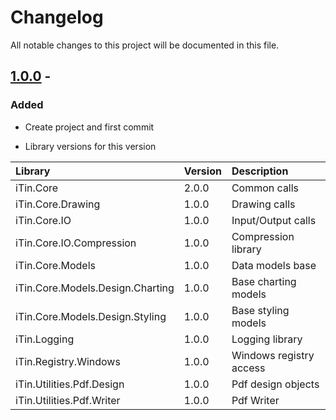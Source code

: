 ﻿# Changelog
All notable changes to this project will be documented in this file.

## [1.0.0] - 

### Added
- Create project and first commit

- Library versions for this version
  
|Library|Version|Description|
|:------|:------|:----------|
|iTin.Core| 2.0.0 | Common calls |
|iTin.Core.Drawing| 1.0.0 | Drawing calls |
|iTin.Core.IO| 1.0.0 | Input/Output calls |
|iTin.Core.IO.Compression| 1.0.0 | Compression library |
|iTin.Core.Models| 1.0.0 | Data models base |
|iTin.Core.Models.Design.Charting| 1.0.0 | Base charting models |
|iTin.Core.Models.Design.Styling| 1.0.0 | Base styling models |
|iTin.Logging| 1.0.0 | Logging library |
|iTin.Registry.Windows| 1.0.0 | Windows registry access |
|iTin.Utilities.Pdf.Design| 1.0.0 | Pdf design objects |
|iTin.Utilities.Pdf.Writer| 1.0.0 | Pdf Writer |

[1.0.0]: https://github.com/iAJTin/iPdfWriter

